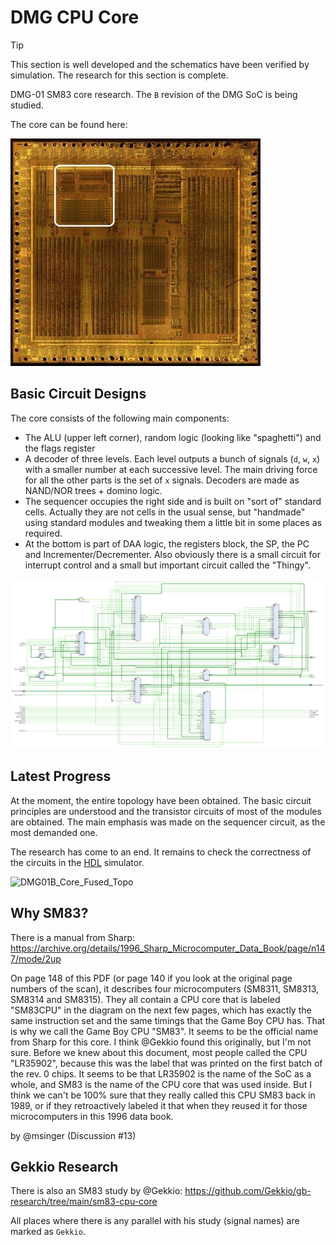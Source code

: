 # DMG CPU Core

> [!TIP]
> This section is well developed and the schematics have been verified by simulation. The research for this section is complete.

DMG-01 SM83 core research. The `B` revision of the DMG SoC is being studied.

The core can be found here:

![locator_core](/imgstore/soc/locator_core.jpg)

## Basic Circuit Designs

The core consists of the following main components:
- The ALU (upper left corner), random logic (looking like "spaghetti") and the flags register
- A decoder of three levels. Each level outputs a bunch of signals (`d`, `w`, `x`) with a smaller number at each successive level. The main driving force for all the other parts is the set of `x` signals. Decoders are made as NAND/NOR trees + domino logic.
- The sequencer occupies the right side and is built on "sort of" standard cells. Actually they are not cells in the usual sense, but "handmade" using standard modules and tweaking them a little bit in some places as required.
- At the bottom is part of DAA logic, the registers block, the SP, the PC and Incrementer/Decrementer. Also obviously there is a small circuit for interrupt control and a small but important circuit called the "Thingy".

![sm83](/HDL/sm83/Design/sm83.png)

## Latest Progress

At the moment, the entire topology have been obtained. The basic circuit principles are understood and the transistor circuits of most of the modules are obtained. The main emphasis was made on the sequencer circuit, as the most demanded one.

The research has come to an end. It remains to check the correctness of the circuits in the [HDL](/HDL/sm83) simulator.

![DMG01B_Core_Fused_Topo](/imgstore/sm83/DMG01B_Core_Fused_Topo.jpg)

## Why SM83?

There is a manual from Sharp: https://archive.org/details/1996_Sharp_Microcomputer_Data_Book/page/n147/mode/2up

On page 148 of this PDF (or page 140 if you look at the original page numbers of the scan), it describes four microcomputers (SM8311, SM8313, SM8314 and SM8315). They all contain a CPU core that is labeled "SM83CPU" in the diagram on the next few pages, which has exactly the same instruction set and the same timings that the Game Boy CPU has. That is why we call the Game Boy CPU "SM83". It seems to be the official name from Sharp for this core. I think @Gekkio found this originally, but I'm not sure. Before we knew about this document, most people called the CPU "LR35902", because this was the label that was printed on the first batch of the rev. 0 chips. It seems to be that LR35902 is the name of the SoC as a whole, and SM83 is the name of the CPU core that was used inside. But I think we can't be 100% sure that they really called this CPU SM83 back in 1989, or if they retroactively labeled it that when they reused it for those microcomputers in this 1996 data book.

by @msinger (Discussion #13)

## Gekkio Research

There is also an SM83 study by @Gekkio: https://github.com/Gekkio/gb-research/tree/main/sm83-cpu-core

All places where there is any parallel with his study (signal names) are marked as `Gekkio`.
